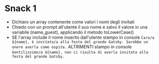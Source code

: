 # Snack 1
- Dichiaro un array contenente come valori i nomi degli invitati
- Chiedo con un prompt all'utente il suo nome e salvo il valore in una variabile (name_guest), applicando il metodo toLowerCase()
- SE l'array include il nome inserito dall'utente
    stampo in console `Caro/a ${name}, è invitato/a alla festa del grande Gatsby. Sarebbe un onore averla come ospite.`
  ALTRIMENTI
    stampo in console `Gentilissimo/a ${name}, non ci risulta di averla invitata alla festa del grande Gatsby.`